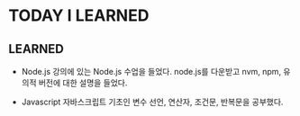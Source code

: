 # TODAY I LEARNED

## LEARNED

- Node.js
  강의에 있는 Node.js 수업을 들었다.
  node.js를 다운받고 nvm, npm, 유의적 버전에 대한 설명을 들었다.

- Javascript
  자바스크립트 기초인 변수 선언, 연산자, 조건문, 반복문을 공부했다.
